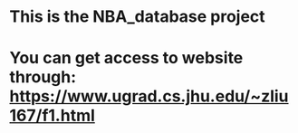 # This is the NBA_database project
# You can get access to website through: https://www.ugrad.cs.jhu.edu/~zliu167/f1.html
